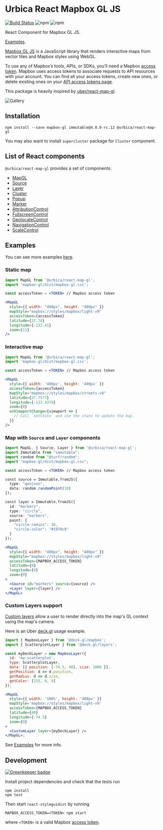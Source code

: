 # Urbica React Mapbox GL JS

[![Build Status](https://img.shields.io/circleci/project/github/urbica/react-map-gl.svg?style=popout)](https://circleci.com/gh/urbica/react-map-gl)
![npm](https://img.shields.io/npm/dt/@urbica/react-map-gl.svg)
![npm](https://img.shields.io/npm/v/@urbica/react-map-gl.svg?style=popout)

React Component for Mapbox GL JS.

[Examples](https://urbica.github.io/react-map-gl/).

[Mapbox GL JS](https://github.com/mapbox/mapbox-gl-js) is a JavaScript library that renders interactive maps from vector tiles and Mapbox styles using WebGL.

To use any of Mapbox’s tools, APIs, or SDKs, you’ll need a Mapbox [access token](https://www.mapbox.com/help/define-access-token/). Mapbox uses access tokens to associate requests to API resources with your account. You can find all your access tokens, create new ones, or delete existing ones on your [API access tokens page](https://www.mapbox.com/studio/account/tokens/).

This package is heavily inspired by [uber/react-map-gl](https://github.com/uber/react-map-gl).

![Gallery](https://raw.githubusercontent.com/urbica/react-map-gl/master/gallery.jpg)

## Installation

```shell
npm install --save mapbox-gl immutable@4.0.0-rc.12 @urbica/react-map-gl
```

You may also want to install `supercluster` package for `Cluster` component.

## List of React components

`@urbica/react-map-gl` provides a set of components:

- [MapGL](https://urbica.github.io/react-map-gl/#mapgl)
- [Source](https://urbica.github.io/react-map-gl/#source)
- [Layer](https://urbica.github.io/react-map-gl/#layer)
- [Cluster](https://urbica.github.io/react-map-gl/#cluster)
- [Popup](https://urbica.github.io/react-map-gl/#popup)
- [Marker](https://urbica.github.io/react-map-gl/#marker)
- [AttributionControl](https://urbica.github.io/react-map-gl/#controls)
- [FullscreenControl](https://urbica.github.io/react-map-gl/#controls)
- [GeolocateControl](https://urbica.github.io/react-map-gl/#controls)
- [NavigationControl](https://urbica.github.io/react-map-gl/#controls)
- [ScaleControl](https://urbica.github.io/react-map-gl/#controls)

## Examples

You can see more examples [here](https://urbica.github.io/react-map-gl/).

### Static map

```jsx
import MapGL from '@urbica/react-map-gl';
import 'mapbox-gl/dist/mapbox-gl.css';

const accessToken = <TOKEN> // Mapbox access token

<MapGL
  style={{ width: "400px", height: "400px" }}
  mapStyle="mapbox://styles/mapbox/light-v9"
  accessToken={accessToken}
  latitude={37.78}
  longitude={-122.41}
  zoom={11}
/>
```

### Interactive map

```jsx
import MapGL from '@urbica/react-map-gl';
import 'mapbox-gl/dist/mapbox-gl.css';

const accessToken = <TOKEN> // Mapbox access token

<MapGL
  style={{ width: '400px', height: '400px' }}
  accessToken={accessToken}
  mapStyle="mapbox://styles/mapbox/streets-v9"
  latitude={37.7577}
  longitude={-122.4376}
  zoom={8}
  onViewportChange={viewport => {
    // Call `setState` and use the state to update the map.
  }}
/>
```

### Map with `Source` and `Layer` components

```jsx
import MapGL, { Source, Layer } from '@urbica/react-map-gl';
import Immutable from "immutable";
import random from "@turf/random";
import "mapbox-gl/dist/mapbox-gl.css";

const accessToken = <TOKEN> // Mapbox access token

const source = Immutable.fromJS({
  type: "geojson",
  data: random.randomPoint(10)
});

const layer = Immutable.fromJS({
  id: "markers",
  type: "circle",
  source: "markers",
  paint: {
    "circle-radius": 16,
    "circle-color": "#1978c8"
  }
});

<MapGL
  style={{ width: "400px", height: "400px" }}
  mapStyle="mapbox://styles/mapbox/light-v9"
  accessToken={MAPBOX_ACCESS_TOKEN}
  latitude={0}
  longitude={0}
  zoom={0}
>
  <Source id="markers" source={source} />
  <Layer layer={layer} />
</MapGL>
```

### Custom Layers support

[Custom layers](https://docs.mapbox.com/mapbox-gl-js/api/#customlayerinterface) allow a user to render directly into the map's GL context using the map's camera.

Here is an Uber [deck.gl](https://github.com/uber/deck.gl) usage example.

```jsx
import { MapboxLayer } from '@deck.gl/mapbox';
import { ScatterplotLayer } from '@deck.gl/layers';

const myDeckLayer = new MapboxLayer({
  id: 'my-scatterplot',
  type: ScatterplotLayer,
  data: [{ position: [-74.5, 40], size: 1000 }],
  getPosition: d => d.position,
  getRadius: d => d.size,
  getColor: [255, 0, 0]
});

<MapGL
  style={{ width: '100%', height: '400px' }}
  mapStyle='mapbox://styles/mapbox/light-v9'
  accessToken={MAPBOX_ACCESS_TOKEN}
  latitude={40}
  longitude={-74.5}
  zoom={9}
>
  <CustomLayer layer={myDeckLayer} />
</MapGL>;
```

See [Examples](https://urbica.github.io/react-map-gl/) for more info.

## Development

[![Greenkeeper badge](https://badges.greenkeeper.io/urbica/react-map-gl.svg)](https://greenkeeper.io/)

Install project dependencies and check that the tests run

    npm install
    npm test

Then start `react-styleguidist` by running

    MAPBOX_ACCESS_TOKEN=<TOKEN> npm start

where `<TOKEN>` is a valid Mapbox [access token](https://www.mapbox.com/help/define-access-token/).
